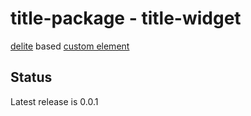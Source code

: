 # title-package - title-widget

[delite](https://github.com/ibm-js/delite) based [custom element](http://www.w3.org/TR/custom-elements/)   

## Status

Latest release is 0.0.1

